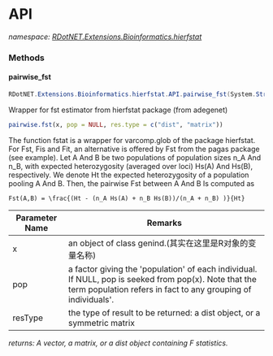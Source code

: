 ﻿# API
_namespace: [RDotNET.Extensions.Bioinformatics.hierfstat](./index.md)_





### Methods

#### pairwise_fst
```csharp
RDotNET.Extensions.Bioinformatics.hierfstat.API.pairwise_fst(System.String,System.String,System.String)
```
Wrapper for fst estimator from hierfstat package (from adegenet)
 
 ```R
 pairwise.fst(x, pop = NULL, res.type = c("dist", "matrix"))
 ```
 
 The function fstat is a wrapper for varcomp.glob of the package hierfstat. For Fst, Fis and Fit, an alternative is offered by 
 Fst from the pagas package (see example).
 Let A And B be two populations of population sizes n_A And n_B, with expected heterozygosity (averaged over loci) Hs(A) And Hs(B), 
 respectively. We denote Ht the expected heterozygosity of a population pooling A And B. Then, the pairwise Fst between A And B 
 Is computed as
 
 ```
 Fst(A,B) = \frac{(Ht - (n_A Hs(A) + n_B Hs(B))/(n_A + n_B) )}{Ht} 
 ```

|Parameter Name|Remarks|
|--------------|-------|
|x|an object of class genind.(其实在这里是R对象的变量名称)|
|pop|a factor giving the 'population' of each individual. If NULL, pop is seeked from pop(x). Note that the term population refers in fact to any grouping of individuals'.|
|resType|the type of result to be returned: a dist object, or a symmetric matrix|


_returns: A vector, a matrix, or a dist object containing F statistics._


